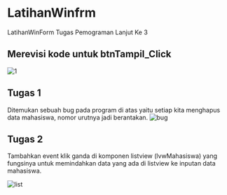 # LatihanWinfrm
LatihanWinForm Tugas Pemograman Lanjut Ke 3

## Merevisi kode untuk btnTampil_Click
![1](https://user-images.githubusercontent.com/29158899/46578200-4976f900-ca23-11e8-9b02-c245c032bec4.PNG)


## Tugas 1
Ditemukan sebuah bug pada program di atas yaitu setiap kita menghapus data
mahasiswa, nomor urutnya jadi berantakan.
![bug](https://user-images.githubusercontent.com/29158899/46578205-9fe43780-ca23-11e8-818d-5e6984bb7ae0.PNG)

## Tugas 2
Tambahkan event klik ganda di komponen listview (lvwMahasiswa) yang fungsinya
untuk memindahkan data yang ada di listview ke inputan data mahasiswa.

![list](https://user-images.githubusercontent.com/29158899/46578216-dde15b80-ca23-11e8-9f24-b1a627155bfa.PNG)

